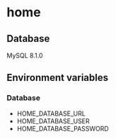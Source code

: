# home

## Database

MySQL 8.1.0

## Environment variables

### Database

- HOME_DATABASE_URL
- HOME_DATABASE_USER
- HOME_DATABASE_PASSWORD
